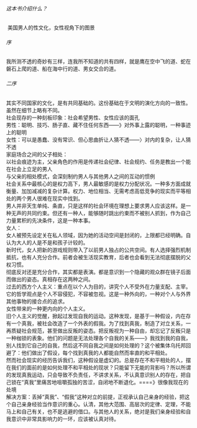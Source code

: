 ###### 这本书介绍什么？

​		美国男人的性文化，女性视角下的图景

###### 序

​		我所测不透的奇妙有三样，连我所不知道的共有四样，就是鹰在空中飞的道、蛇在磐石上爬的道、船在海中行的道、男女交合的道。

###### 二序

​		其实不同国家的文化，是有共同基础的。这份基础在于文明的演化方向的一致性。虽然在细节上略有不同。</br>
​		社会现存的一种刻板印象：社会希望男性、女性应该的面孔</br>
​				男性：聪明、技巧、肠子直、藏不住任何东西——》对外事上露的聪明，一种事迹上的聪明</br>
​				女性：可以是愚蠢、没有常识、但心思曲折让人猜不透——〉对内的复杂，让人猜不透</br>
​		家庭场合之间的父子相处：</br>
​						以社会痕迹为主，父亲角色的作用是传递社会纪律、社会规约、任务是教出一个能在社会上立足的男人</br>
​						与父亲的相处模式，会深刻制约男人与其他男人之间的互动的惯例</br>
​						社会关系中最核心的是权力高下，男人最敏感的是权力分配状况。一种多方面成就衡量、加加减减的复杂计算。权力、地位相当、无需考虑高低竞争的现实而平等相处的两个男人很难在现实中找到。</br>
​				男人并非天生单纯、条直，只是这样的社会环境在理想上要求男人应该这样。是一种无声的共同约束。但还有一种人，能够随时跳出约束而不被别人抓到，作为自己力量累积的先决条件，这是一种本事。</br>
​		女人：</br>
​				女人被预先设定关在私人领域，因为她的活动空间是封闭的，上限都已经明确。自认为大人的人是不是和孩子计较的。</br>
​		新时代，女人把新的游戏规则带入了以前男人独占的公共空间。有人选择强烈机制抵抗，也有人充分合作。前者会被生活现实教育，后者也会看到无法彻底摆脱的父权习惯。</br>
​		彻底反对还是充分合作，其实都是表演。都是意识到一个隐藏的观众群在镜子后面而做出的姿态。真相存在这两种之间。</br>
​		过去的西方个人主义：重点在以个人为目的，讲究个人不受外在力量支配、主宰。它的哲学观点是个人不容侵犯，不容被忽视。这是一种外向的，一种对个人与外界其他事物的接合点的追求。</br>
​		女性带来的一种更内向的个人主义。</br>
​		旧个人主义的觉醒，掀起过发现自我的运动。这种发现，是基于一种假设，内在存有一个真我，被社会改造了一个外表的假我。为了找到真我，制造了对立关系，一再质疑社会规范，甚至做出反叛的姿态。把反叛视为一种自由，却忘记了反叛只是一种枷锁的表象。他们的问题是无法处理各个自我的关系——》我找到我的自我，别人找到它自己的自我，然后这不同自我之间是如何处理的？这个被集体乌托邦回避了：他们做出了假设，每个找到真我的人都能自然而率直的和平相处。</br>
​		然而社会现实的经历告诉我们，这种假设是虚幻的。总是存在不和平相处的人，摆在我们的面前的是如何处理不和平相处的现状？只能留下无能的背影吗？所以所谓的发现真我运动，只会导致不负责任，不讲求关系，不认真意识别人的存在，把自己锁在“真我”里痛苦地咀嚼孤独的苦涩，自闭地不断退化。====》很像我现在的处境</br>
​		解决方案：丢掉“真我”、“假我”这种对立的前提，正视承认自己亲身的经验，把这个自己亲身经验当作意识的重心。认清，其他大范围、高层次的定律、定理，不能马上和自己有关，也不是逃避的借口。与其他人的关系，绝对是我们亲身经验和自我意识中非常具影响力的一环，应该被认真对待。</br>